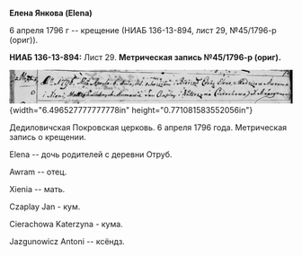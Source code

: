 **Елена Янкова (Elena)**

6 апреля 1796 г -- крещение (НИАБ 136-13-894, лист 29, №45/1796-р
(ориг)).

**НИАБ 136-13-894:** Лист 29. **Метрическая запись №45/1796-р (ориг).**

![](./media/3e731ef7230b37765c25d8c2784340a3e3fec7dd.png){width="6.496527777777778in"
height="0.771081583552056in"}

Дедиловичская Покровская церковь. 6 апреля 1796 года. Метрическая запись
о крещении.

Elena -- дочь родителей с деревни Отруб.

Awram -- отец.

Xienia -- мать.

Czaplay Jan - кум.

Cierachowa Katerzyna - кума.

Jazgunowicz Antoni -- ксёндз.

